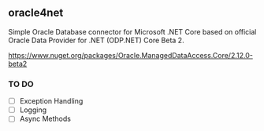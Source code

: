 ## oracle4net
Simple Oracle Database connector for Microsoft .NET Core based on official Oracle Data Provider for .NET (ODP.NET) Core Beta 2.

https://www.nuget.org/packages/Oracle.ManagedDataAccess.Core/2.12.0-beta2

### TO DO
- [ ] Exception Handling
- [ ] Logging
- [ ] Async Methods
